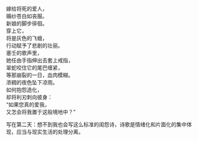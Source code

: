 <p class="has-line-data" data-line-start="2" data-line-end="17">嫁给将死的爱人，<br>
婚纱苍白如丧服。<br>
新娘的脚步徘徊。<br>
穿上它，<br>
将是灰色的飞蛾，<br>
行动赋予了悲剧的壮丽。<br>
塞壬的歌声里，<br>
她任由手指伸出去套上戒指，<br>
翠蛇咬住它的尾巴缠紧，<br>
等那崩裂的一日，血肉模糊。<br>
浓稠的夜色坠下凉雨。<br>
如何抱怨造化，<br>
却将利刃刺向彼身：<br>
“如果您真的爱我，<br>
又怎会将我置于这般境地中？”</p>
<p class="has-line-data" data-line-start="18" data-line-end="19">写在第二天：想不到我也会写这么标准的闺怨诗，诗歌是情绪化和片面化的集中体现，应当与现实生活的处理分离。</p>
